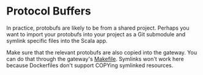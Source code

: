 # Protocol Buffers

In practice, protobufs are likely to be from a shared project. Perhaps you want to import your protobufs into your project as a Git submodule and symlink specific files into the Scala app.

Make sure that the relevant protobufs are also copied into the gateway. You can do that through the gateway's [Makefile](../gateway/Makefile). Symlinks won't work here because Dockerfiles don't support COPYing symlinked resources.